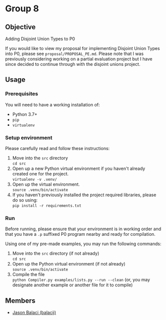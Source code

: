 # Group 8

## Objective
Adding Disjoint Union Types to P0

If you would like to view my proposal for implementing Disjoint Union Types into P0, please see `proposal/PROPOSAL_PE.md`. Please note that I was previously considering working on a partial evaluation project but I have since decided to continue through with the disjoint unions project.

## Usage
### Prerequisites
You will need to have a working installation of:
* Python 3.7+
* `pip`
* `virtualenv`

### Setup environment
Please carefully read and follow these instructions:
1. Move into the `src` directory<br>`cd src`
2. Open up a new Python virtual environment if you haven't already created one for the project.<br>`virtualenv -v .venv/`
3. Open up the virtual environment.<br>`source .venv/bin/activate`
4. If you haven't previously installed the project required libraries, please do so using:<br>`pip install -r requirements.txt`

### Run
Before running, please ensure that your environment is in working order and that you have a `.p` suffixed P0 program nearby and ready for compilation.

Using one of my pre-made examples, you may run the following commands:
1. Move into the `src` directory (if not already)<br>`cd src`
2. Open up the Python virtual environment (if not already)<br>`source .venv/bin/activate`
3. Compile the file<br>`python Compiler.py examples/lists.py --run --clean` (or, you may designate another example or another file for it to compile)

## Members
* [Jason Balaci (balacij)](mailto:balacij@mcmaster.ca)
